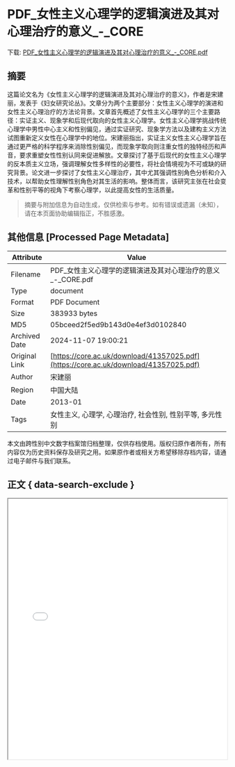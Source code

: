 # PDF_女性主义心理学的逻辑演进及其对心理治疗的意义_-_CORE

<!-- tcd_download_link -->
下载: <a href="../PDF_女性主义心理学的逻辑演进及其对心理治疗的意义_-_CORE.pdf" download>PDF_女性主义心理学的逻辑演进及其对心理治疗的意义_-_CORE.pdf</a>
<!-- tcd_download_link_end -->

## 摘要

<!-- tcd_abstract -->
这篇论文名为《女性主义心理学的逻辑演进及其对心理治疗的意义》，作者是宋建丽，发表于《妇女研究论丛》。文章分为两个主要部分：女性主义心理学的演进和女性主义心理治疗的方法论背景。文章首先概述了女性主义心理学的三个主要路径：实证主义、现象学和后现代取向的女性主义心理学。女性主义心理学挑战传统心理学中男性中心主义和性别偏见，通过实证研究、现象学方法以及建构主义方法试图重新定义女性在心理学中的地位。宋建丽指出，实证主义女性主义心理学旨在通过更严格的科学程序来消除性别偏见，而现象学取向则注重女性的独特经历和声音，要求重塑女性性别认同来促进解放。文章探讨了基于后现代的女性主义心理学的反本质主义立场，强调理解女性多样性的必要性，将社会情境视为不可或缺的研究背景。论文进一步探讨了女性主义心理治疗，其中尤其强调性别角色分析和介入技术，以帮助女性理解性别角色对其生活的影响。整体而言，该研究主张在社会变革和性别平等的视角下考察心理学，以此提高女性的生活质量。

<!-- tcd_abstract_end -->

> 摘要与附加信息为自动生成，仅供检索与参考。如有错误或遗漏（未知），请在本页面协助编辑指正，不胜感激。

## 其他信息 [Processed Page Metadata]

| Attribute       | Value                                  |
|-----------------|----------------------------------------|
| Filename        | PDF_女性主义心理学的逻辑演进及其对心理治疗的意义_-_CORE.pdf                             |
| Type            | document                                 |
| Format          | PDF Document                               |
| Size            | 383933 bytes                           |
| MD5             | 05bceed2f5ed9b143d0e4ef3d0102840                                  |
| Archived Date   | 2024-11-07 19:00:21                             |
| Original Link   | [https://core.ac.uk/download/41357025.pdf](https://core.ac.uk/download/41357025.pdf)                         |
| Author          | 宋建丽                               |
| Region          | 中国大陆                               |
| Date            | 2013-01                                 |
| Tags            | 女性主义, 心理学, 心理治疗, 社会性别, 性别平等, 多元性别                                 |

本文由跨性别中文数字档案馆归档整理，仅供存档使用。版权归原作者所有，所有内容仅为历史资料保存及研究之用。如果原作者或相关方希望移除存档内容，请通过电子邮件与我们联系。

## 正文 { data-search-exclude }

<!-- tcd_main_text -->
<iframe src="../PDF_女性主义心理学的逻辑演进及其对心理治疗的意义_-_CORE.pdf" width="100%" height="600px">
    <p>无法显示PDF，请下载查看。</p>
</iframe>
<!-- tcd_main_text_end -->

